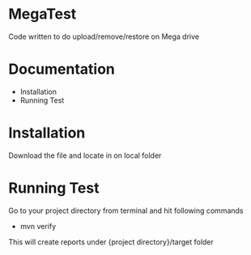 # MegaTest

Code written to do upload/remove/restore on Mega drive

# Documentation
* Installation
* Running Test

# Installation
Download the file and locate in on local folder

# Running Test
Go to your project directory from terminal and hit following commands

* mvn verify

This will create reports under {project directory}/target folder
